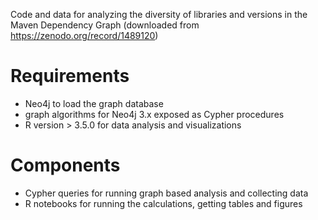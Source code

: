 Code and data for analyzing the diversity of libraries and versions in the Maven Dependency Graph (downloaded from https://zenodo.org/record/1489120)

# Requirements
* Neo4j to load the graph database
* graph algorithms for Neo4j 3.x exposed as Cypher procedures
* R version > 3.5.0 for data analysis and visualizations

# Components
 * Cypher queries for running graph based analysis and collecting data
 * R notebooks for running the calculations, getting tables and figures

